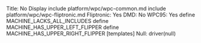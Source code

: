 Title: No Display
include platform/wpc/wpc-common.md
include platform/wpc/wpc-fliptronic.md
Fliptronic: Yes
DMD: No
WPC95: Yes
define MACHINE_LACKS_ALL_INCLUDES
define MACHINE_HAS_UPPER_LEFT_FLIPPER
define MACHINE_HAS_UPPER_RIGHT_FLIPPER
[templates]
Null: driver(null)
